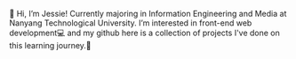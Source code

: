 👋 Hi, I’m Jessie! Currently majoring in Information Engineering and Media at Nanyang Technological University.
I’m interested in front-end web development💻 and my github here is a collection of projects I've done on this learning journey.🌱

<!---
nemopotatoes/nemopotatoes is a ✨ special ✨ repository because its `README.md` (this file) appears on your GitHub profile.
You can click the Preview link to take a look at your changes.
--->
